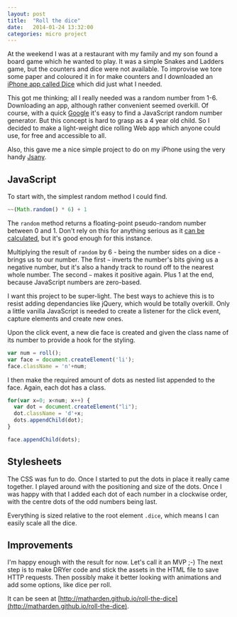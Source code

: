 ```yaml
---
layout: post
title:  "Roll the dice"
date:   2014-01-24 13:32:00
categories: micro project
---
```


At the weekend I was at a restaurant with my family and my son found a board game which he wanted to play. It was a simple Snakes and Ladders game, but the counters and dice were not available. To improvise we tore some paper and coloured it in for make counters and I downloaded an [iPhone app called Dice](https://itunes.apple.com/gb/app/dice/id429412843?mt=8) which did just what I needed.

This got me thinking; all I really needed was a random number from 1-6. Downloading an app, although rather convenient seemed overkill. Of course, with a quick [Google](https://www.google.co.uk/search?q=dice+rolling) it's easy to find a JavaScript random number generator. But this concept is hard to grasp as a 4 year old child. So I decided to make a light-weight dice rolling Web app which anyone could use, for free and accessible to all.

Also, this gave me a nice simple project to do on my iPhone using the very handy [Jsany](http://www.jsany.org/).

## JavaScript

To start with, the simplest random method I could find.

```javascript
~~(Math.random() * 6) + 1
```

The `random` method returns a floating-point pseudo-random number between 0 and 1. Don't rely on this for anything serious as it [can be calculated](https://developer.mozilla.org/en-US/docs/Web/JavaScript/Reference/Global_Objects/Math/random), but it's good enough for this instance.

Multiplying the result of `random` by 6 - being the number sides on a dice - brings us to our number. The first `~` inverts the number's bits giving us a negative number, but it's also a handy track to round off to the nearest whole number. The second `~` makes it positive again. Plus 1 at the end, because JavaScript numbers are zero-based.

I want this project to be super-light. The best ways to achieve this is to resist adding dependancies like jQuery, which would be totally overkill. Only a little vanilla JavaScript is needed to create a listener for the click event, capture elements and create new ones.

Upon the click event, a new die face is created and given the class name of its number to provide a hook for the styling.

```javascript
var num = roll();
var face = document.createElement('li');
face.className = 'n'+num;
```

I then make the required amount of dots as nested list appended to the face. Again, each dot has a class.

```javascript
for(var x=0; x<num; x++) {
  var dot = document.createElement("li");
  dot.className = 'd'+x;
  dots.appendChild(dot);
}

face.appendChild(dots);
```

## Stylesheets

The CSS was fun to do. Once I started to put the dots in place it really came together. I played around with the positioning and size of the dots. Once I was happy with that I added each dot of each number in a clockwise order, with the centre dots of the odd numbers being last.

Everything is sized relative to the root element `.dice`, which means I can easily scale all the dice.

## Improvements

I'm happy enough with the result for now. Let's call it an MVP ;-) The next step is to make DRYer code and stick the assets in the HTML file to save HTTP requests. Then possibly make it better looking with animations and add some options, like dice per roll.

It can be seen at [http://matharden.github.io/roll-the-dice](http://matharden.github.io/roll-the-dice).





